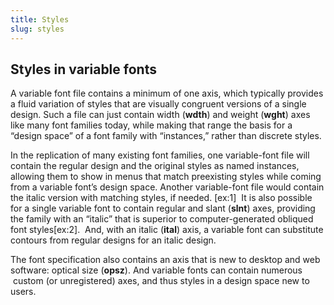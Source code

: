```yaml
---
title: Styles
slug: styles
---
```

<h2 id="h.m2m71f5504pe"><strong>Styles in variable fonts</strong></h2>

A variable font file contains a minimum of one axis, which typically provides a fluid variation of styles that are visually congruent versions of a single design. Such a file can just contain width (<b>wdth</b>) and weight (<b>wght</b>) axes like many font families today, while making that range the basis for a “design space” of a font family with “instances,” rather than discrete styles. 

In the replication of many existing font families, one variable-font file will contain the regular design and the original styles as named instances, allowing them to show in menus that match preexisting styles while coming from a variable font’s design space. Another variable-font file would contain the italic version with matching styles, if needed. [ex:1]  It is also possible for a single variable font to contain regular and slant (<b>slnt</b>) axes, providing the family with an “italic” that is superior to computer-generated obliqued font styles[ex:2].  And, with an italic (<b>ital</b>) axis, a variable font can substitute contours from regular designs for an italic design. 

The font specification also contains an axis that is new to desktop and web software: optical size (<b>opsz</b>). And variable fonts can contain numerous  custom (or unregistered) axes, and thus styles in a design space new to users. 